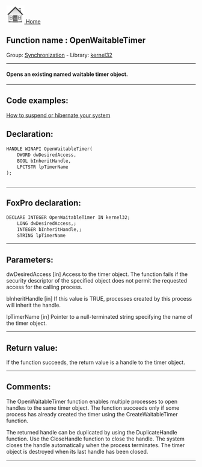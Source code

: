 [<img src="../../images/home.png"> Home ](https://github.com/VFPX/Win32API)  

## Function name : OpenWaitableTimer
Group: [Synchronization](../../functions_group.md#Synchronization)  -  Library: [kernel32](../../../libraries.md#kernel32)  
***  


#### Opens an existing named waitable timer object.
***  


## Code examples:
[How to suspend or hibernate your system](../../samples/sample_395.md)  

## Declaration:
```foxpro  
HANDLE WINAPI OpenWaitableTimer(
	DWORD dwDesiredAccess,
	BOOL bInheritHandle,
	LPCTSTR lpTimerName
);
  
```  
***  


## FoxPro declaration:
```foxpro  
DECLARE INTEGER OpenWaitableTimer IN kernel32;
	LONG dwDesiredAccess,;
	INTEGER bInheritHandle,;
	STRING lpTimerName  
```  
***  


## Parameters:
dwDesiredAccess 
[in] Access to the timer object. The function fails if the security descriptor of the specified object does not permit the requested access for the calling process.

bInheritHandle 
[in] If this value is TRUE, processes created by this process will inherit the handle.

lpTimerName 
[in] Pointer to a null-terminated string specifying the name of the timer object.  
***  


## Return value:
If the function succeeds, the return value is a handle to the timer object.  
***  


## Comments:
The OpenWaitableTimer function enables multiple processes to open handles to the same timer object. The function succeeds only if some process has already created the timer using the CreateWaitableTimer function.  
  
The returned handle can be duplicated by using the DuplicateHandle function. Use the CloseHandle function to close the handle. The system closes the handle automatically when the process terminates. The timer object is destroyed when its last handle has been closed.  
  
***  

